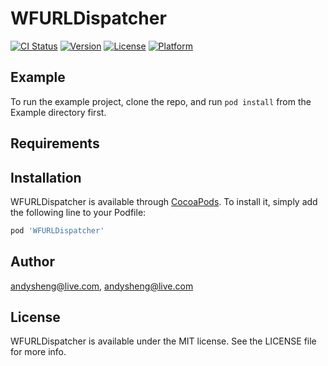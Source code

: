 # WFURLDispatcher

[![CI Status](http://img.shields.io/travis/andysheng@live.com/WFURLDispatcher.svg?style=flat)](https://travis-ci.org/andysheng@live.com/WFURLDispatcher)
[![Version](https://img.shields.io/cocoapods/v/WFURLDispatcher.svg?style=flat)](http://cocoapods.org/pods/WFURLDispatcher)
[![License](https://img.shields.io/cocoapods/l/WFURLDispatcher.svg?style=flat)](http://cocoapods.org/pods/WFURLDispatcher)
[![Platform](https://img.shields.io/cocoapods/p/WFURLDispatcher.svg?style=flat)](http://cocoapods.org/pods/WFURLDispatcher)

## Example

To run the example project, clone the repo, and run `pod install` from the Example directory first.

## Requirements

## Installation

WFURLDispatcher is available through [CocoaPods](http://cocoapods.org). To install
it, simply add the following line to your Podfile:

```ruby
pod 'WFURLDispatcher'
```

## Author

andysheng@live.com, andysheng@live.com

## License

WFURLDispatcher is available under the MIT license. See the LICENSE file for more info.
